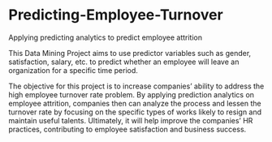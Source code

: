# Predicting-Employee-Turnover
Applying predicting analytics to predict employee attrition

This Data Mining Project aims to use predictor variables such as gender, satisfaction, salary, etc. to predict whether an employee will leave an organization for a specific time period. 

The objective for this project is to increase companies’ ability to address the high employee turnover rate problem. By applying prediction analytics on employee attrition, companies then can analyze the process and lessen the turnover rate by focusing on the specific types of works likely to resign and maintain useful talents. Ultimately, it will help improve the companies’ HR practices, contributing to employee satisfaction and business success.
